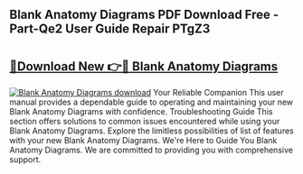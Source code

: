## Blank Anatomy Diagrams PDF Download Free - Part-Qe2 User Guide Repair PTgZ3

# <h2><a href="http://dfq6xvk.blite.top/?on=Blank+Anatomy+Diagrams">🔗Download New 👉🔴 Blank Anatomy Diagrams</a></h2>

[![Blank Anatomy Diagrams download](https://i.imgur.com/lujVjoI.png)](http://dfq6xvk.blite.top/?on=Blank+Anatomy+Diagrams)
Your Reliable Companion This user manual provides a dependable guide to operating and maintaining your new Blank Anatomy Diagrams with confidence. Troubleshooting Guide This section offers solutions to common issues encountered while using your Blank Anatomy Diagrams. Explore the limitless possibilities of list of features with your new Blank Anatomy Diagrams. We're Here to Guide You Blank Anatomy Diagrams. We are committed to providing you with comprehensive support.
